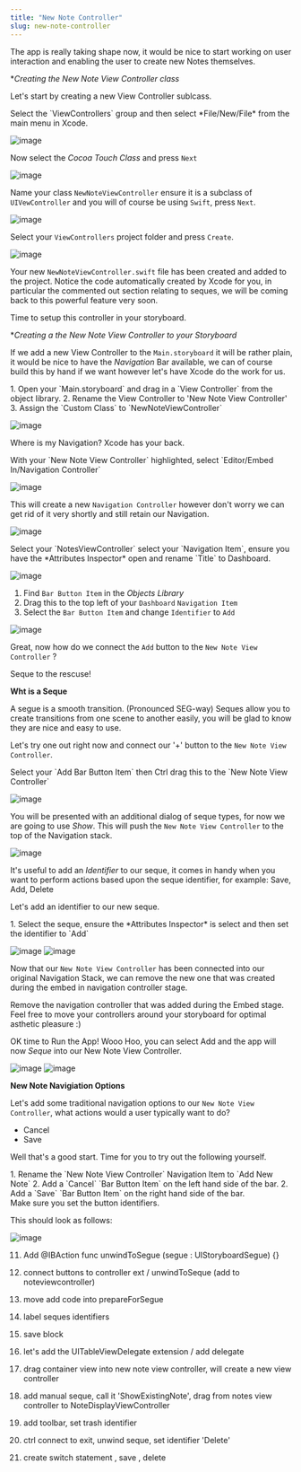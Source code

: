 ```yaml
---
title: "New Note Controller"
slug: new-note-controller
---     
```


The app is really taking shape now, it would be nice to start working on user interaction and enabling the user to create new Notes themselves.

**Creating the New Note View Controller class*

Let's start by creating a new View Controller sublcass.

<div class="action"></div>
Select the `ViewControllers` group and then select *File/New/File* from the main menu in Xcode.

![image](new_controller_1.png)

Now select the *Cocoa Touch Class* and press `Next`

![image](new_controller_2.png)

Name your class `NewNoteViewController` ensure it is a subclass of `UIVewController` and you will of course be using `Swift`, press `Next`.

![image](new_controller_3.png)

Select your `ViewControllers` project folder and press `Create`.

![image](new_controller_4.png)

Your new `NewNoteViewController.swift` file has been created and added to the project.
Notice the code automatically created by Xcode for you, in particular the commented out section relating to seques, we will be coming back
to this powerful feature very soon.

Time to setup this controller in your storyboard.

**Creating a the New Note View Controller to your Storyboard*

If we add a new View Controller to the `Main.storyboard` it will be rather plain, it would be nice to have the *Navigation* Bar available, we can of course
build this by hand if we want however let's have Xcode do the work for us.

<div class="action"></div>
1. Open your `Main.storyboard` and drag in a `View Controller` from the object library.
2. Rename the View Controller to 'New Note View Controller' 
3. Assign the `Custom Class` to `NewNoteViewController` 

![image](new_controller_5.png)

Where is my Navigation? Xcode has your back.

<div class="action"></div>
With your `New Note View Controller` highlighted, select `Editor/Embed In/Navigation Controller`

![image](embed_in_navigation_1.png)

This will create a new `Navigation Controller` however don't worry we can get rid of it very shortly and still retain our Navigation.

![image](embed_in_navigation_2.png)

<div class="action"></div>
Select your `NotesViewController` select your `Navigation Item`, ensure you have the *Attributes Inspector* open and rename `Title` to Dashboard.

![image](navigation_item_1.png)

1. Find `Bar Button Item` in the *Objects Library*
2. Drag this to the top left of your `Dashboard` `Navigation Item`
3. Select the `Bar Button Item` and change `Identifier` to `Add`

![image](navigation_item_2.png)

Great, now how do we connect the `Add` button to the `New Note View Controller` ?  

Seque to the rescuse!

**Wht is a Seque**

A segue is a smooth transition. (Pronounced SEG-way)
Seques allow you to create transitions from one scene to another easily, you will be glad to know they are nice and easy to use.

Let's try one out right now and connect our '+' button to the `New Note View Controller`.

<div class="action"></div>
Select your `Add Bar Button Item` then Ctrl drag this to the `New Note View Controller`

![image](add_create_seque_1.png)

You will be presented with an additional dialog of seque types, for now we are going to use *Show*.  This will push the `New Note View Controller` to the top of
the Navigation stack.

![image](action_seque_1.png)

It's useful to add an *Identifier* to our seque, it comes in handy when you want to perform actions based upon the seque identifier, for example: Save, Add, Delete

Let's add an identifier to our new seque.

<div class="action"></div>
1. Select the seque, ensure the *Attributes Inspector* is select and then set the identifier to `Add`

![image](select_seque.png) ![image](seque_identifier_add.png)

Now that our `New Note View Controller` has been connected into our original Navigation Stack, we can remove the new one that was created during the embed in navigation
controller stage.

<div class="action"></div>
Remove the navigation controller that was added during the Embed stage. Feel free to move your controllers around your storyboard for optimal
asthetic pleasure :)

OK time to Run the App! Wooo Hoo, you can select Add and the app will now *Seque* into our New Note View Controller.

![image](screen_dashboard.png) ![image](screen_new_note.png)

**New Note Navigiation Options**

Let's add some traditional navigation options to our `New Note View Controller`, what actions would a user typically want to do?

- Cancel 
- Save

Well that's a good start.  Time for you to try out the following yourself.

<div class="action"></div>
1. Rename the `New Note View Controller` Navigation Item to `Add New Note`
2. Add a `Cancel` `Bar Button Item` on the left hand side of the bar. 
2. Add a `Save` `Bar Button Item` on the right hand side of the bar. 

<div class="hint"></div>
Make sure you set the button identifiers.

This should look as follows:

![image](new_note_bar.png) 


11. Add @IBAction func unwindToSegue (segue : UIStoryboardSegue) {}

12. connect buttons to controller ext / unwindToSeque (add to noteviewcontroller)

13. move add code into prepareForSegue

14. label seques identifiers

15. save block

16. let's add the UITableViewDelegate  extension / add delegate

17. drag container view into new note view controller, will create a new view controller 

17. add manual seque, call it 'ShowExistingNote', drag from notes view controller to NoteDisplayViewController

18. add toolbar, set trash identifier

19. ctrl connect to exit, unwind seque, set identifier 'Delete'

20. create switch statement , save , delete